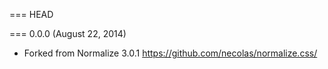 === HEAD

=== 0.0.0 (August 22, 2014)

- Forked from Normalize 3.0.1 https://github.com/necolas/normalize.css/
